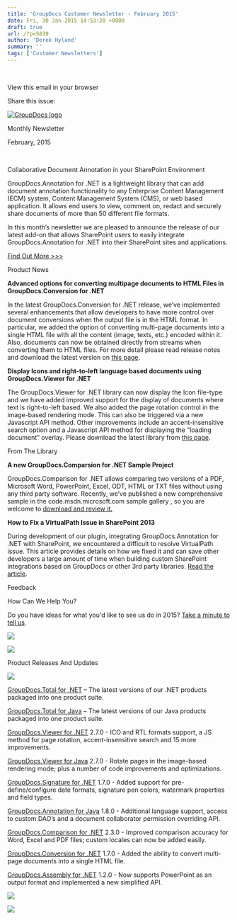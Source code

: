 ```yaml
---
title: 'GroupDocs Customer Newsletter - February 2015'
date: Fri, 30 Jan 2015 14:53:20 +0000
draft: true
url: /?p=5839
author: 'Derek Hyland'
summary: ''
tags: ['Customer Newsletters']
---
```


 

View this email in your browser

Share this issue:

[](https://www.facebook.com/GroupDocsApp)

[](https://twitter.com/groupdocs)

[](http://plus.google.com/103611049630322465740)

[](https://blog.groupdocs.com/feed)

[![GroupDocs logo](http://groupdocs.com/email/apr/res/groupdocs-logo.png)](http://groupdocs.com)

Monthly Newsletter

February, 2015

 

Collaborative Document Annotation in your SharePoint Environment

GroupDocs.Annotation for .NET is a lightweight library that can add document annotation functionality to any Enterprise Content Management (ECM) system, Content Management System (CMS), or web based application. It allows end users to view, comment on, redact and securely share documents of more than 50 different file formats.

In this month’s newsletter we are pleased to announce the release of our latest add-on that allows SharePoint users to easily integrate GroupDocs.Annotation for .NET into their SharePoint sites and applications.

[Find Out More >>>](https://github.com/groupdocs)

Product News

**Advanced options for converting multipage documents to HTML Files in GroupDocs.Conversion for .NET**

In the latest GroupDocs.Conversion for .NET release, we’ve implemented several enhancements that allow developers to have more control over document conversions when the output file is in the HTML format. In particular, we added the option of converting multi-page documents into a single HTML file with all the content (image, texts, etc.) encoded within it. Also, documents can now be obtained directly from streams when converting them to HTML files. For more detail please read release notes and download the latest version on [this page](http://groupdocs.com/Community/files/8/.net-libraries/groupdocs_conversion_for_.net/entry4313.aspx).

**Display Icons and right-to-left language based documents using GroupDocs.Viewer for .NET**

The GroupDocs.Viewer for .NET library can now display the Icon file-type and we have added improved support for the display of documents where text is right-to-left based. We also added the page rotation control in the image-based rendering mode. This can also be triggered via a new Javascript API method. Other improvements include an accent-insensitive search option and a Javascript API method for displaying the “loading document” overlay. Please download the latest library from [this page](http://groupdocs.com/Community/files/8/.net-libraries/groupdocs_viewer_for_.net/default.aspx).

From The Library

**A new GroupDocs.Comparsion for .NET Sample Project**

GroupDocs.Comparison for .NET allows comparing two versions of a PDF, Microsoft Word, PowerPoint, Excel, ODT, HTML or TXT files without using any third party software. Recently, we’ve published a new comprehensive sample in the code.msdn.microsoft.com sample gallery , so you are welcome to [download and review it.](https://code.msdn.microsoft.com/Compare-Two-Word-Documents-043b2e1d)

**How to Fix a VirtualPath Issue in SharePoint 2013**

During development of our plugin, integrating GroupDocs.Annotation for .NET with SharePoint, we encountered a difficult to resolve VirtualPath issue. This article provides details on how we fixed it and can save other developers a large amount of time when building custom SharePoint integrations based on GroupDocs or other 3rd party libraries. [Read the article](https://blog.groupdocs.com/how-to-fix-a-virtualpath-issue-in-the-sharepoint-2013).

Feedback

How Can We Help You?

Do you have ideas for what you'd like to see us do in 2015? [Take a minute to tell us](https://groupdocs.wufoo.com/forms/how-can-we-help-you/).

[](http://groupdocs.com/dot-net)

[](http://groupdocs.com/java)

[![](http://groupdocs.com/email/feb/cloud.png)](http://groupdocs.com/cloud)

[![](http://groupdocs.com/email/feb/apps.png)](http://groupdocs.com/apps)

Product Releases And Updates

![](http://www.aspose.com/Images/Newsletter/separator-630px.png)

[GroupDocs.Total for .NET](http://groupdocs.com/Community/files/8/.net-libraries/groupdocs_total_for_.net/default.aspx) – The latest versions of our .NET products packaged into one product suite.

[GroupDocs.Total for Java](http://groupdocs.com/Community/files/9/java-libraries/groupdocs_total_for_java/default.aspx) – The latest versions of our Java products packaged into one product suite.

[GroupDocs.Viewer for .NET](http://groupdocs.com/Community/files/8/.net-libraries/groupdocs_viewer_for_.net/entry4199.aspx) 2.7.0 - ICO and RTL formats support, a JS method for page rotation, accent-insensitive search and 15 more improvements.

[GroupDocs.Viewer for Java](http://groupdocs.com/Community/files/9/java-libraries/groupdocs_viewer_for_java/default.aspx) 2.7.0 - Rotate pages in the image-based rendering mode; plus a number of code improvements and optimizations.

[GroupDocs.Signature for .NET](http://groupdocs.com/Community/files/8/.net-libraries/groupdocs_signature_for_.net/entry4265.aspx) 1.7.0 - Added support for pre-define/configure date formats, signature pen colors, watermark properties and field types.

[GroupDocs.Annotation for Java](http://groupdocs.com/Community/files/9/java-libraries/groupdocs_annotation_for_java/entry4151.aspx) 1.8.0 - Additional language support, access to custom DAO’s and a document collaborator permission overriding API.

[GroupDocs.Comparison for .NET](http://groupdocs.com/Community/files/8/.net-libraries/groupdocs_comparison_for_.net/entry4380.aspx) 2.3.0 - Improved comparison accuracy for Word, Excel and PDF files; custom locales can now be added easily.

[GroupDocs.Conversion for .NET](http://groupdocs.com/Community/files/8/.net-libraries/groupdocs_conversion_for_.net/entry4313.aspx) 1.7.0 - Added the ability to convert multi-page documents into a single HTML file.

[GroupDocs.Assembly for .NET](http://groupdocs.com/Community/files/8/.net-libraries/groupdocs_assembly_for_.net/entry4436.aspx) 1.2.0 - Now supports PowerPoint as an output format and implemented a new simplified API.

[![](http://www.aspose.com/Images/Newsletter/readBlog-ActionButton.png)](https://blog.groupdocs.com/)

[![](http://www.aspose.com/Images/Newsletter/visitForum-ActionButton.png)](http://groupdocs.com/Community/forums/default.aspx)



